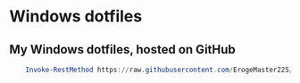 # Windows dotfiles
## My Windows dotfiles, hosted on GitHub

```powershell
	Invoke-RestMethod https://raw.githubusercontent.com/ErogeMaster225/WinDotfiles/main/bootstrap.ps1 | Invoke-Expression
```
